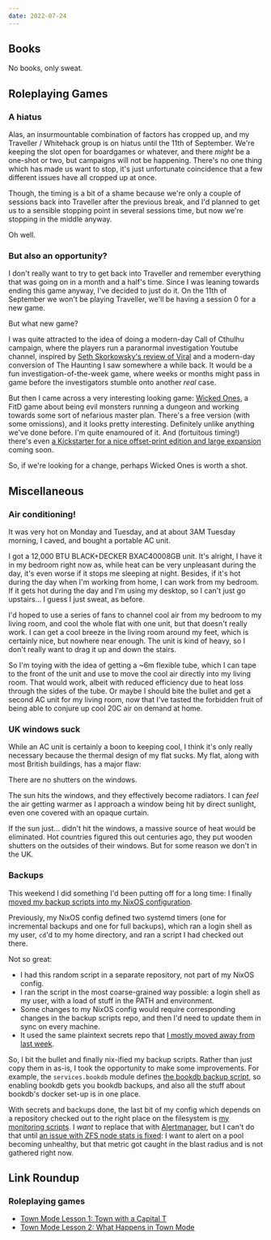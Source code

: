 ```yaml
---
date: 2022-07-24
---
```


## Books

No books, only sweat.


## Roleplaying Games

### A hiatus

Alas, an insurmountable combination of factors has cropped up, and my
Traveller / Whitehack group is on hiatus until the 11th of September.
We're keeping the slot open for boardgames or whatever, and there
*might* be a one-shot or two, but campaigns will not be happening.
There's no one thing which has made us want to stop, it's just
unfortunate coincidence that a few different issues have all cropped
up at once.

Though, the timing is a bit of a shame because we're only a couple of
sessions back into Traveller after the previous break, and I'd planned
to get us to a sensible stopping point in several sessions time, but
now we're stopping in the middle anyway.

Oh well.

### But also an opportunity?

I don't really want to try to get back into Traveller and remember
everything that was going on in a month and a half's time.  Since I
was leaning towards ending this game anyway, I've decided to just do
it.  On the 11th of September we won't be playing Traveller, we'll be
having a session 0 for a new game.

But what new game?

I was quite attracted to the idea of doing a modern-day Call of
Cthulhu campaign, where the players run a paranormal investigation
Youtube channel, inspired by [Seth Skorkowsky's review of Viral][] and
a modern-day conversion of The Haunting I saw somewhere a while back.
It would be a fun investigation-of-the-week game, where weeks or
months might pass in game before the investigators stumble onto
another *real* case.

But then I came across a very interesting looking game: [Wicked
Ones][], a FitD game about being evil monsters running a dungeon and
working towards some sort of nefarious master plan.  There's a free
version (with some omissions), and it looks pretty interesting.
Definitely unlike anything we've done before.  I'm quite enamoured of
it.  And (fortuitous timing!) there's even [a Kickstarter for a nice
offset-print edition and large expansion][] coming soon.

So, if we're looking for a change, perhaps Wicked Ones is worth a
shot.

[Seth Skorkowsky's review of Viral]: https://www.youtube.com/watch?v=yARYswKpalw
[Wicked Ones]: https://banditcamp.io/wickedones/
[a Kickstarter for a nice offset-print edition and large expansion]: https://www.kickstarter.com/projects/banditcamp/wo-ua-hardcover


## Miscellaneous

### Air conditioning!

It was very hot on Monday and Tuesday, and at about 3AM Tuesday
morning, I caved, and bought a portable AC unit.

I got a 12,000 BTU BLACK+DECKER BXAC40008GB unit.  It's alright, I
have it in my bedroom right now as, while heat can be very unpleasant
during the day, it's even worse if it stops me sleeping at night.
Besides, if it's hot during the day when I'm working from home, I can
work from my bedroom.  If it gets hot during the day and I'm using my
desktop, so I can't just go upstairs... I guess I just sweat, as
before.

I'd hoped to use a series of fans to channel cool air from my bedroom
to my living room, and cool the whole flat with one unit, but that
doesn't really work.  I can get a cool breeze in the living room
around my feet, which is certainly nice, but nowhere near enough.  The
unit is kind of heavy, so I don't really want to drag it up and down
the stairs.

So I'm toying with the idea of getting a ~6m flexible tube, which I
can tape to the front of the unit and use to move the cool air
directly into my living room.  That would work, albeit with reduced
efficiency due to heat loss through the sides of the tube.  Or maybe I
should bite the bullet and get a second AC unit for my living room,
now that I've tasted the forbidden fruit of being able to conjure up
cool 20C air on demand at home.

### UK windows suck

While an AC unit is certainly a boon to keeping cool, I think it's
only really necessary because the thermal design of my flat sucks.  My
flat, along with most British buildings, has a major flaw:

There are no shutters on the windows.

The sun hits the windows, and they effectively become radiators.  I
can *feel* the air getting warmer as I approach a window being hit by
direct sunlight, even one covered with an opaque curtain.

If the sun just... didn't hit the windows, a massive source of heat
would be eliminated.  Hot countries figured this out centuries ago,
they put wooden shutters on the outsides of their windows.  But for
some reason we don't in the UK.

### Backups

This weekend I did something I'd been putting off for a long time: I
finally [moved my backup scripts into my NixOS configuration][].

Previously, my NixOS config defined two systemd timers (one for
incremental backups and one for full backups), which ran a login shell
as my user, `cd`'d to my home directory, and ran a script I had
checked out there.

Not so great:

- I had this random script in a separate repository, not part of my
  NixOS config.
- I ran the script in the most coarse-grained way possible: a login
  shell as my user, with a load of stuff in the PATH and environment.
- Some changes to my NixOS config would require corresponding changes
  in the backup scripts repo, and then I'd need to update them in sync
  on every machine.
- It used the same plaintext secrets repo that [I mostly moved away
  from last week][].

So, I bit the bullet and finally nix-ified my backup scripts.  Rather
than just copy them in as-is, I took the opportunity to make some
improvements.  For example, the `services.bookdb` module defines [the
bookdb backup script][], so enabling bookdb gets you bookdb backups,
and also all the stuff about bookdb's docker set-up is in one place.

With secrets and backups done, the last bit of my config which depends
on a repository checked out to the right place on the filesystem is
[my monitoring scripts][].  I *want* to replace that with
[Alertmanager][], but I can't do that until [an issue with ZFS node
stats is fixed][]: I want to alert on a pool becoming unhealthy, but
that metric got caught in the blast radius and is not gathered right
now.

[moved my backup scripts into my NixOS configuration]: https://github.com/barrucadu/nixfiles/pull/109
[I mostly moved away from last week]: https://github.com/barrucadu/nixfiles/pull/96
[the bookdb backup script]: https://github.com/barrucadu/nixfiles/blob/3d8bc43f533ed00d9d7c336246c63c3f30aed0c4/services/bookdb.nix#L57-L60
[my monitoring scripts]: https://github.com/barrucadu/nixfiles/blob/3d8bc43f533ed00d9d7c336246c63c3f30aed0c4/modules/monitoring-scripts.nix
[Alertmanager]: https://prometheus.io/docs/alerting/latest/alertmanager/
[an issue with ZFS node stats is fixed]: https://github.com/prometheus/node_exporter/issues/2068#issuecomment-1136020314


## Link Roundup

### Roleplaying games

- [Town Mode Lesson 1: Town with a Capital T](https://theangrygm.com/town-mode-town-with-a-capital-t/)
- [Town Mode Lesson 2: What Happens in Town Mode](https://theangrygm.com/what-happens-in-town-mode/)
